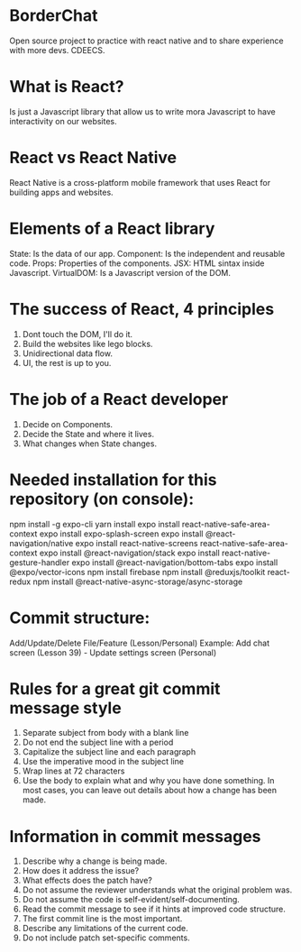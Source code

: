 # BorderChat
Open source project to practice with react native and to share experience with more devs.
CDEECS.

# What is React?
Is just a Javascript library that allow us to write mora Javascript to have interactivity on our websites.

# React vs React Native
React Native is a cross-platform mobile framework that uses React for building apps and websites.

# Elements of a React library
State: Is the data of our app.
Component: Is the independent and reusable code.
Props: Properties of the components.
JSX: HTML sintax inside Javascript.
VirtualDOM: Is a Javascript version of the DOM.

# The success of React, 4 principles
1. Dont touch the DOM, I'll do it.
2. Build the websites like lego blocks.
3. Unidirectional data flow.
4. UI, the rest is up to you.

# The job of a React developer
1. Decide on Components.
2. Decide the State and where it lives.
3. What changes when State changes.

# Needed installation for this repository (on console):
npm install -g expo-cli
yarn install
expo install react-native-safe-area-context
expo install expo-splash-screen
expo install @react-navigation/native
expo install react-native-screens react-native-safe-area-context
expo install @react-navigation/stack
expo install react-native-gesture-handler
expo install @react-navigation/bottom-tabs
expo install @expo/vector-icons
npm install firebase
npm install @reduxjs/toolkit react-redux
npm install @react-native-async-storage/async-storage

# Commit structure:
Add/Update/Delete File/Feature (Lesson/Personal)
Example: Add chat screen (Lesson 39) - Update settings screen (Personal)

# Rules for a great git commit message style
1. Separate subject from body with a blank line
2. Do not end the subject line with a period
3. Capitalize the subject line and each paragraph
4. Use the imperative mood in the subject line
5. Wrap lines at 72 characters
6. Use the body to explain what and why you have done something. In most cases, you can leave out details about how a change has been made.

# Information in commit messages
1. Describe why a change is being made.
2. How does it address the issue?
3. What effects does the patch have?
4. Do not assume the reviewer understands what the original problem was.
5. Do not assume the code is self-evident/self-documenting.
6. Read the commit message to see if it hints at improved code structure.
7. The first commit line is the most important.
8. Describe any limitations of the current code.
9. Do not include patch set-specific comments.

